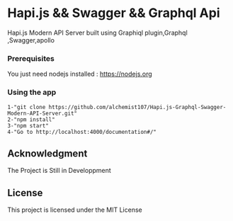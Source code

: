 # Hapi.js && Swagger && Graphql Api

Hapi.js Modern API Server built using Graphiql plugin,Graphql ,Swagger,apollo

### Prerequisites

You just need nodejs installed : https://nodejs.org

### Using the app

```
1-"git clone https://github.com/alchemist107/Hapi.js-Graphql-Swagger-Modern-API-Server.git"
2-"npm install"
3-"npm start"
4-"Go to http://localhost:4000/documentation#/"
```

## Acknowledgment

The Project is Still in Developpment

## License

This project is licensed under the MIT License
